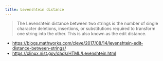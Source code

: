 ```yaml
---
title: Levenshtein distance
---
```

> The Levenshtein distance between two strings is the number of single character deletions, insertions, or substitutions required to transform one string into the other. This is also known as the edit distance.

* https://blogs.mathworks.com/cleve/2017/08/14/levenshtein-edit-distance-between-strings/
* https://xlinux.nist.gov/dads/HTML/Levenshtein.html

